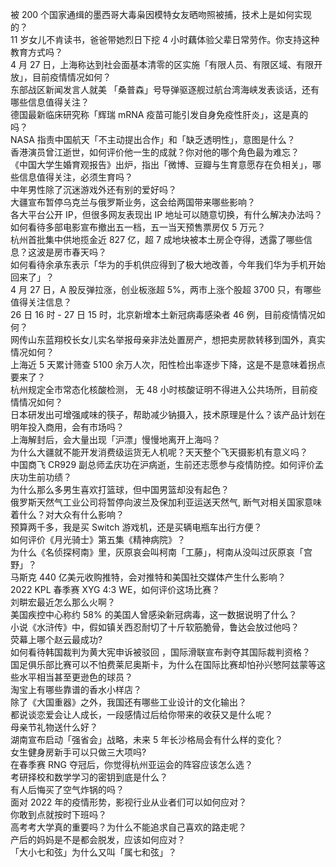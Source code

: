 被 200 个国家通缉的墨西哥大毒枭因模特女友晒吻照被捕，技术上是如何实现的？  
11  岁女儿不肯读书，爸爸带她烈日下挖 4 小时藕体验父辈日常劳作。你支持这种教育方式吗？  
4 月 27 日，上海称达到社会面基本清零的区实施「有限人员、有限区域、有限开放」，目前疫情情况如何？  
东部战区新闻发言人就美 「桑普森」号导弹驱逐舰过航台湾海峡发表谈话，还有哪些信息值得关注？  
德国最新临床研究称「辉瑞 mRNA 疫苗可能引发自身免疫性肝炎」，这是真的吗？  
NASA 指责中国航天「不主动提出合作」和「缺乏透明性」，意图是什么？  
香港演员曾江逝世，如何评价他一生的成就？你对他的哪个角色最为难忘？  
《中国大学生婚育观报告》出炉，指出「微博、豆瓣与生育意愿存在负相关」，哪些信息值得关注，必须生育吗？  
中年男性除了沉迷游戏外还有别的爱好吗？  
大疆宣布暂停乌克兰与俄罗斯业务，这会给两国带来哪些影响？  
各大平台公开 IP，但很多网友表现出 IP 地址可以随意切换，有什么解决办法吗？  
如何看待多部电影宣布撤出五一档，五一当天预售票房仅 5 万元？  
杭州首批集中供地揽金近 827 亿，超 7 成地块被本土房企夺得，透露了哪些信息？这波是房市春天吗？  
如何看待余承东表示「华为的手机供应得到了极大地改善，今年我们华为手机开始回来了」？  
4 月 27 日，A 股反弹拉涨，创业板涨超 5%，两市上涨个股超 3700 只，有哪些值得关注信息？  
26 日 16 时 - 27 日 15 时，北京新增本土新冠病毒感染者 46 例，目前疫情情况如何？  
网传山东蓝翔校长女儿实名举报母亲非法处置房产，想把卖房款转移到国外，真实情况如何？  
上海近 5 天累计筛查 5100 余万人次，阳性检出率逐步下降，这是不是意味着拐点要来了？  
杭州规定全市常态化核酸检测， 无 48 小时核酸证明不得进入公共场所，目前疫情情况如何？  
日本研发出可增强咸味的筷子，帮助减少钠摄入，技术原理是什么？该产品计划在明年投入商用，会有市场吗？  
上海解封后，会大量出现「沪漂」慢慢地离开上海吗？  
为什么大疆就不能开发消费级运货无人机呢？天天整个飞天摄影机有意义吗？  
中国商飞 CR929 副总师孟庆功在沪病逝，生前还志愿参与疫情防控。如何评价孟庆功生前功绩？  
为什么那么多男生喜欢打篮球，但中国男篮却没有起色？  
俄罗斯天然气工业公司将暂停向波兰及保加利亚运送天然气, 断气对相关国家意味着什么？对大众有什么影响？  
预算两千多，我是买 Switch 游戏机，还是买辆电瓶车出行方便？  
如何评价《月光骑士》第五集《精神病院》？  
为什么《名侦探柯南》里，灰原哀会叫柯南「工藤」，柯南从没叫过灰原哀「宫野」？  
马斯克 440 亿美元收购推特，会对推特和美国社交媒体产生什么影响？  
2022 KPL 春季赛 XYG 4:3 WE，如何评价这场比赛？  
刘畊宏最近怎么那么火啊？  
美国疾控中心称约 58% 的美国人曾感染新冠病毒，这一数据说明了什么？  
小说《水浒传》中，假如镇关西忍耐切了十斤软筋脆骨，鲁达会放过他吗？  
荧幕上哪个赵云最成功?  
如何看待韩国裁判为黄大宪申诉被驳回 ，国际滑联宣布剥夺其国际裁判资格？  
国足俱乐部比赛可以不怕费莱尼奥斯卡，为什么在国际比赛却怕孙兴慜阿兹蒙等这些水平相当甚至更逊色的球员？  
淘宝上有哪些靠谱的香水小样店？  
除了《大国重器》之外，我国还有哪些工业设计的文化输出？  
都说谈恋爱会让人成长，一段感情过后给你带来的收获又是什么呢？  
母亲节礼物送什么好？  
湖南宣布启动「强省会」战略，未来 5 年长沙格局会有什么样的变化？  
女生健身房新手可以只做三大项吗?  
在春季赛 RNG 夺冠后，你觉得杭州亚运会的阵容应该怎么选？  
考研择校和数学学习的密钥到底是什么？  
有人后悔买了空气炸锅的吗？  
面对 2022 年的疫情形势，影视行业从业者们可以如何应对？  
你敢到点就按时下班吗？  
高考考大学真的重要吗？为什么不能追求自己喜欢的路走呢？  
产后的妈妈是不是都会脱发，应该如何应对？  
「大小七和弦」为什么又叫「属七和弦」？  
